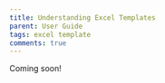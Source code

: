 ```yaml
---
title: Understanding Excel Templates
parent: User Guide
tags: excel template
comments: true
---
```


Coming soon!